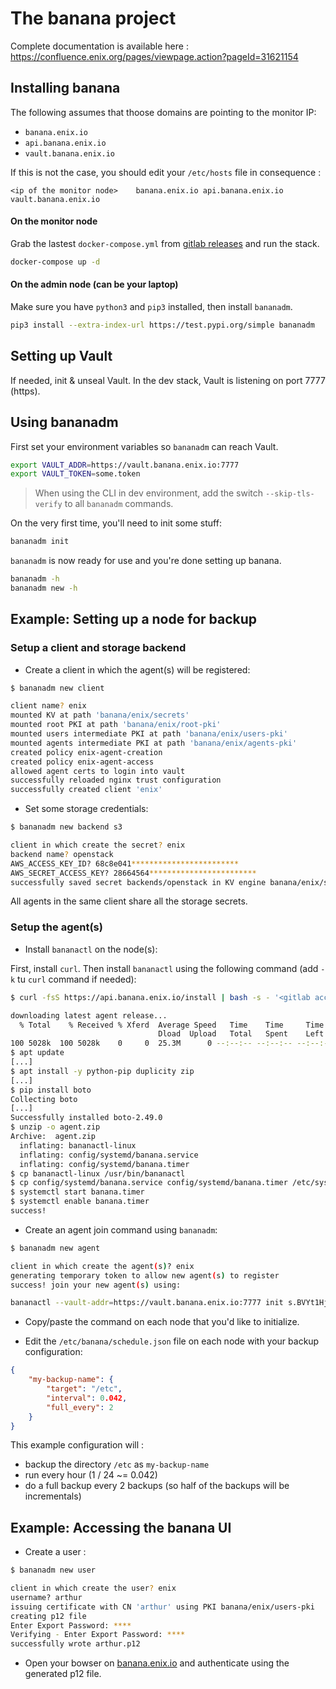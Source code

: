 # The banana project

Complete documentation is available here :
https://confluence.enix.org/pages/viewpage.action?pageId=31621154

## Installing banana

The following assumes that thoose domains are pointing to the monitor IP:

* `banana.enix.io`
* `api.banana.enix.io`
* `vault.banana.enix.io`

If this is not the case, you should edit your `/etc/hosts` file in consequence :

```
<ip of the monitor node>	banana.enix.io api.banana.enix.io vault.banana.enix.io
```

#### On the monitor node

Grab the lastest `docker-compose.yml` from [gitlab releases](https://gitlab.enix.io/products/banana/releases) and run the stack.

```bash
docker-compose up -d
```

#### On the admin node (can be your laptop)

Make sure you have `python3` and `pip3` installed, then install `bananadm`.

```bash
pip3 install --extra-index-url https://test.pypi.org/simple bananadm
```

## Setting up Vault

If needed, init & unseal Vault. In the dev stack, Vault is listening on port 7777 (https).

## Using bananadm

First set your environment variables so `bananadm` can reach Vault.

```bash
export VAULT_ADDR=https://vault.banana.enix.io:7777
export VAULT_TOKEN=some.token
```

> When using the CLI in dev environment, add the switch `--skip-tls-verify` to all `bananadm` commands.

On the very first time, you'll need to init some stuff:

```bash
bananadm init
```

`bananadm` is now ready for use and you're done setting up banana.

```bash
bananadm -h
bananadm new -h
```

## Example: Setting up a node for backup

### Setup a client and storage backend

* Create a client in which the agent(s) will be registered:

```bash
$ bananadm new client

client name? enix
mounted KV at path 'banana/enix/secrets'
mounted root PKI at path 'banana/enix/root-pki'
mounted users intermediate PKI at path 'banana/enix/users-pki'
mounted agents intermediate PKI at path 'banana/enix/agents-pki'
created policy enix-agent-creation
created policy enix-agent-access
allowed agent certs to login into vault
successfully reloaded nginx trust configuration
successfully created client 'enix'
```

* Set some storage credentials:

```bash
$ bananadm new backend s3

client in which create the secret? enix
backend name? openstack
AWS_ACCESS_KEY_ID? 68c8e041************************
AWS_SECRET_ACCESS_KEY? 28664564************************
successfully saved secret backends/openstack in KV engine banana/enix/secrets
```

All agents in the same client share all the storage secrets.

### Setup the agent(s)

* Install `bananactl` on the node(s):

First, install `curl`. Then install `bananactl` using the following command (add `-k` tu `curl` command if needed):

```bash
$ curl -fsS https://api.banana.enix.io/install | bash -s - '<gitlab access token>'

downloading latest agent release...
  % Total    % Received % Xferd  Average Speed   Time    Time     Time  Current
                                 Dload  Upload   Total   Spent    Left  Speed
100 5028k  100 5028k    0     0  25.3M      0 --:--:-- --:--:-- --:--:-- 25.3M
$ apt update
[...]
$ apt install -y python-pip duplicity zip
[...]
$ pip install boto
Collecting boto
[...]
Successfully installed boto-2.49.0
$ unzip -o agent.zip
Archive:  agent.zip
  inflating: bananactl-linux
  inflating: config/systemd/banana.service
  inflating: config/systemd/banana.timer
$ cp bananactl-linux /usr/bin/bananactl
$ cp config/systemd/banana.service config/systemd/banana.timer /etc/systemd/system/
$ systemctl start banana.timer
$ systemctl enable banana.timer
success!
```

* Create an agent join command using `bananadm`:

```bash
$ bananadm new agent

client in which create the agent(s)? enix
generating temporary token to allow new agent(s) to register
success! join your new agent(s) using:

bananactl --vault-addr=https://vault.banana.enix.io:7777 init s.BVYt1Hj3eLn6NDPS2fJIKzfO enix <agent name>
```

* Copy/paste the command on each node that you'd like to initialize.

* Edit the `/etc/banana/schedule.json` file on each node with your backup configuration:

```json
{
	"my-backup-name": {
		"target": "/etc",
		"interval": 0.042,
		"full_every": 2
	}
}
```

This example configuration will :

* backup the directory `/etc` as `my-backup-name`
* run every hour (1 / 24 ~= 0.042)
* do a full backup every 2 backups (so half of the backups will be incrementals)

## Example: Accessing the banana UI

* Create a user :

```bash
$ bananadm new user

client in which create the user? enix
username? arthur
issuing certificate with CN 'arthur' using PKI banana/enix/users-pki
creating p12 file
Enter Export Password: ****
Verifying - Enter Export Password: ****
successfully wrote arthur.p12
```

* Open your bowser on [banana.enix.io](https://banana.enix.io) and authenticate using the generated p12 file.

